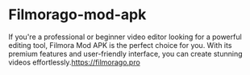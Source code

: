 # Filmorago-mod-apk
If you're a professional or beginner video editor looking for a powerful editing tool, Filmora Mod APK is the perfect choice for you. With its premium features and user-friendly interface, you can create stunning videos effortlessly.https://filmorago.pro
